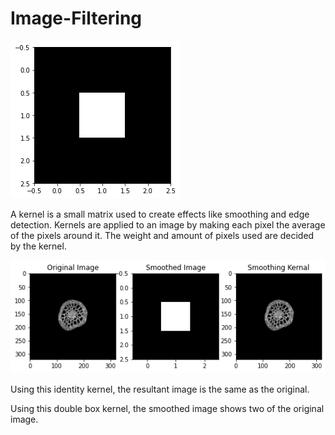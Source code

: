 # Image-Filtering
![](Kernel.png)

A kernel is a small matrix used to create effects like smoothing and edge detection. Kernels are applied to an image by making each pixel the average of the pixels around it. The weight and amount of pixels used are decided by the kernel. 

![](Identity_Filter.png)

Using this identity kernel, the resultant image is the same as the original. 

Using this double box kernel, the smoothed image shows two of the original image. 
